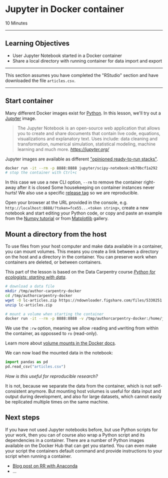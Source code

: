 #  Jupyter in Docker container

10 Minutes

---------------------------------------------------

## Learning Objectives

* User Jupyter Notebook started in a Docker container
* Share a local directory with running container for data import and export

----------------------------------------------------

This section assumes you have completed the "RStudio" section and have downloaded the file `articles.csv`.

----------------------------------------------------

## Start container

Many different Docker images exist for [Python](https://hub.docker.com/search/?isAutomated=0&isOfficial=0&page=1&pullCount=0&q=python&starCount=0).
In this lesson, we'll try out a [Jupyter](https://jupyter.org/) image.

> The Jupyter Notebook is an open-source web application that allows you to create and share documents that contain live code, equations, visualizations and explanatory text. Uses include: data cleaning and transformation, numerical simulation, statistical modeling, machine learning and much more. _https://jupyter.org/_

Jupyter images are available as different ["opinioned ready-to-run stacks"](https://github.com/jupyter/docker-stacks).

```bash
docker run -it --rm -p 8888:8888 jupyter/scipy-notebook:eb70bcf1a292
# stop the container with Ctrl+c
```

In this case we use a new CLI option, `--rm` to remove the container right-away after it is closed
Some housekeeping on container instances never hurts!
We also use a specific [release tag](https://hub.docker.com/r/jupyter/scipy-notebook/tags/) so we are reproducible.

Open your browser at the URL provided in the console, e.g. `http://localhost:8888/?token=fce55...<token string>`, create a new notebook and start editing your Python code, or copy and paste an example from the [Numpy tutorial](https://cs231n.github.io/python-numpy-tutorial/) or from [Matplotlib](http://matplotlib.org/gallery.html) gallery.

## Mount a directory from the host

To use files from your host computer and make data available in a container, you can mount volumes.
This means you create a link between a directory on the host and a directory in the container.
You can preserve work when containers are deleted, or between containers.

This part of the lesson is based on the Data Carpentry course [_Python for ecologists: starting with data_](http://www.datacarpentry.org/python-ecology-lesson/01-starting-with-data/).

```bash
# download a data file
mkdir /tmp/author-carpentry-docker
cd /tmp/authorcarpentry-docker
wget -O lc-articles.zip https://ndownloader.figshare.com/files/5330251
unzip lc-articles.zip

# mount a volume when starting the container
docker run -it --rm -p 8888:8888 -v /tmp/authorcarpentry-docker:/home/jovyan/work:rw jupyter/scipy-notebook:eb70bcf1a292
```

We use the `:rw` option, meaning we allow `r`eading and `w`writing from within the container, as oppossed to `ro` (read-only).

Learn more about [volume mounts in the Docker docs](https://docs.docker.com/engine/tutorials/dockervolumes/#data-volumes).

We can now load the mounted data in the notebook:

```Python
import pandas as pd
pd.read_csv("articles.csv")
```

_How is this useful for reproducible research?_

It is not, because we separate the data from the container, which is not self-consistent anymore.
But mounting host volumes is useful for data input and output during development, and also for large datasets, which cannot easily be replicated multiple times on the same machine.

## Next steps

If you have not used Jupyter notebooks before, but use Python scripts for your work, then you can of course also wrap a Python script and its dependencies in a container.
There are a number of Python images available on the Docker Hub that can get you started.
You can even make your script the containers default command and provide instructions to your script when running a container.

- [Blog post on RR with Anaconda](https://www.continuum.io/blog/developer-blog/anaconda-and-docker-better-together-reproducible-data-science)
- ...

<!--
Previous: [Working with OpenRefine](01-working-with-openrefine.html)  Next: [Saving and Exporting files and projects](03-save-export.html)
-->